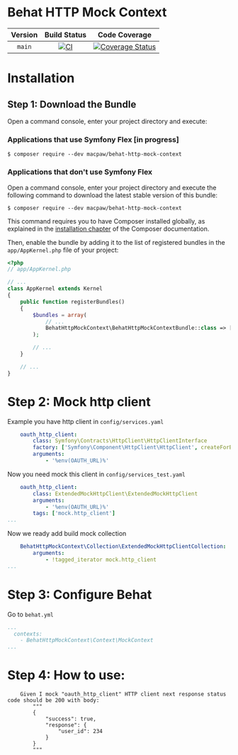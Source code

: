 Behat HTTP Mock Context
=================================

|  Version  | Build Status | Code Coverage |
|:---------:|:-------------:|:-----:|
|  `main`   | [![CI][main Build Status Image]][main Build Status] | [![Coverage Status][main Code Coverage Image]][main Code Coverage] |

Installation
============

Step 1: Download the Bundle
----------------------------------
Open a command console, enter your project directory and execute:

###  Applications that use Symfony Flex [in progress]
```console
$ composer require --dev macpaw/behat-http-mock-context
```

### Applications that don't use Symfony Flex

Open a command console, enter your project directory and execute the
following command to download the latest stable version of this bundle:

```console
$ composer require --dev macpaw/behat-http-mock-context
```  

This command requires you to have Composer installed globally, as explained
in the [installation chapter](https://getcomposer.org/doc/00-intro.md)
of the Composer documentation.


Then, enable the bundle by adding it to the list of registered bundles
in the `app/AppKernel.php` file of your project:

```php
<?php
// app/AppKernel.php

// ...
class AppKernel extends Kernel
{
    public function registerBundles()
    {
        $bundles = array(
            // ...
            BehatHttpMockContext\BehatHttpMockContextBundle::class => ['test' => true],
        );

        // ...
    }

    // ...
}
```

Step 2: Mock http client
=============
Example you have http client in `config/services.yaml`
```yaml
    oauth_http_client:
        class: Symfony\Contracts\HttpClient\HttpClientInterface
        factory: ['Symfony\Component\HttpClient\HttpClient', createForBaseUri]
        arguments:
            - '%env(OAUTH_URL)%'
```

Now you need mock this client in `config/services_test.yaml`

```yaml
    oauth_http_client:
        class: ExtendedMockHttpClient\ExtendedMockHttpClient
        arguments:
            - '%env(OAUTH_URL)%'
        tags: ['mock.http_client']
...
```

Now we ready add build mock collection 
```yaml
    BehatHttpMockContext\Collection\ExtendedMockHttpClientCollection:
        arguments:
            - !tagged_iterator mock.http_client
...
```

Step 3: Configure Behat
=============
Go to `behat.yml`

```yaml
...
  contexts:
    - BehatHttpMockContext\Context\MockContext
...
```

Step 4: How to use:
=============
```
    Given I mock "oauth_http_client" HTTP client next response status code should be 200 with body:
        """
        {
            "success": true,
            "response": {
                "user_id": 234
            }
        }
        """
```

[main Build Status]: https://github.com/macpaw/BehatHttpMockContext/actions?query=workflow%3ACI+branch%3Amain
[main Build Status Image]: https://github.com/macpaw/BehatHttpMockContext/workflows/CI/badge.svg?branch=main
[main Code Coverage]: https://codecov.io/gh/macpaw/BehatHttpMockContext/branch/main
[main Code Coverage Image]: https://img.shields.io/codecov/c/github/macpaw/BehatHttpMockContext/main?logo=codecov
